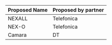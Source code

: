 | Proposed Name          | Proposed by partner                                 |
| -----------------------| ----------------------------------------------------|
| NEXALL   | Telefonica |
| NEX-O   | Telefonica |
| Camara   | DT |
